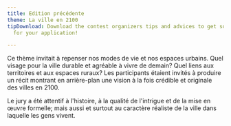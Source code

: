 ```yaml
---
title: Edition précédente
theme: La ville en 2100
tipDownload: Download the contest organizers tips and advices to get some guidance
  for your application!

---
```

Ce thème invitait à repenser nos modes de vie et nos espaces urbains. Quel visage pour la ville durable et agréable à vivre de demain? Quel liens aux territoires et aux espaces ruraux? Les participants étaient invités à produire un récit montrant en arrière-plan une vision à la fois crédible et originale des villes en 2100.

Le jury a été attentif à l'histoire, à la qualité de l'intrigue et de la mise en œuvre formelle; mais aussi et surtout au caractère réaliste de la ville dans laquelle les gens vivent.
